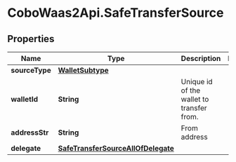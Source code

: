 # CoboWaas2Api.SafeTransferSource

## Properties

Name | Type | Description | Notes
------------ | ------------- | ------------- | -------------
**sourceType** | [**WalletSubtype**](WalletSubtype.md) |  | 
**walletId** | **String** | Unique id of the wallet to transfer from. | 
**addressStr** | **String** | From address | 
**delegate** | [**SafeTransferSourceAllOfDelegate**](SafeTransferSourceAllOfDelegate.md) |  | 


